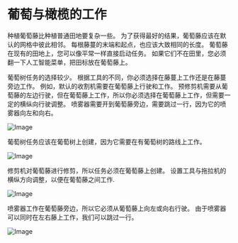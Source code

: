 # 葡萄与橄榄的工作


种植葡萄藤比种植普通田地要复杂一些。
为了获得最好的结果，葡萄藤应该在默认的网格中彼此相邻。
每根藤蔓的末端和起点，也应该大致相同的长度。
葡萄藤在现有的田地上，您可以像平常一样直接启动任务。
如果它们不在田里，您必须翻一下人工智能菜单，把田标放在葡萄藤上。



葡萄树任务的选择较少。
根据工具的不同，你必须选择在藤蔓上工作还是在藤蔓旁边工作。
例如，默认的收割机需要在葡萄藤上行驶和工作。
     预修剪机需要从葡萄藤的左边行驶，但在葡萄藤上工作，所以你必须选择在葡萄藤上工作，但需要一定的横纵向行驶调整。
     喷雾器需要开到葡萄藤旁边，需要跳过一行，因为它的喷雾器向左和向右。


![Image](images/vineworkgen_0_0_765_510.png)


葡萄树任务应该在葡萄树上创建，因为它需要在有葡萄树的路线上工作。


![Image](images/vineworkharvest_0_0_765_510.png)


修剪机对葡萄藤进行修剪，所以任务必须在葡萄藤上创建。
设置工具与拖拉机的横纵方向调整，以便在葡萄藤之间工作.


![Image](images/vineworkpruner_0_0_765_510.png)


喷雾器工作在葡萄藤旁边，所以它必须从葡萄藤上向左或向右行驶。
由于喷雾器可以同时在左右藤上工作，我们可以跳过一行。


![Image](images/vineworkspray_0_0_765_510.png)


